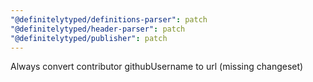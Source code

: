 ```yaml
---
"@definitelytyped/definitions-parser": patch
"@definitelytyped/header-parser": patch
"@definitelytyped/publisher": patch
---
```


Always convert contributor githubUsername to url (missing changeset)
